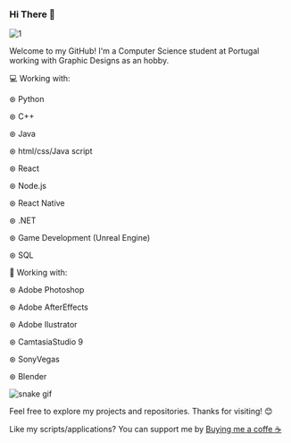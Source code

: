 ### Hi There 👋

![1](https://github.com/C0MPL3Xscs/C0MPL3Xscs/assets/82287232/671f84be-60aa-4c4e-8fcb-c2dbd6a3029e)

Welcome to my GitHub! I'm a Computer Science student at Portugal working with Graphic Designs as an hobby.

💻 Working with:

  ⊛ Python

  ⊛ C++
  
  ⊛ Java
  
  ⊛ html/css/Java script
  
  ⊛ React

  ⊛ Node.js

  ⊛ React Native
  
  ⊛ .NET
  
  ⊛ Game Development (Unreal Engine)
  
  ⊛ SQL
  
  🎨 Working with:

  ⊛ Adobe Photoshop
  
  ⊛ Adobe AfterEffects
  
  ⊛ Adobe Ilustrator
  
  ⊛ CamtasiaStudio 9
  
  ⊛ SonyVegas
  
  ⊛ Blender
  

![snake gif](https://github.com/YOUR_USERNAME/C0MPL3Xscs/blob/output/github-contribution-grid-snake.gif)

Feel free to explore my projects and repositories. Thanks for visiting! 😊

Like my scripts/applications? You can support me by [Buying me a coffe ☕ ](https://www.buymeacoffee.com/samukasamp)

